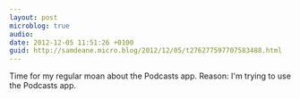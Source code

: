 ```yaml
---
layout: post
microblog: true
audio: 
date: 2012-12-05 11:51:26 +0100
guid: http://samdeane.micro.blog/2012/12/05/t276277597707583488.html
---
```

Time for my regular moan about the Podcasts app. Reason: I'm trying to use the Podcasts app.
